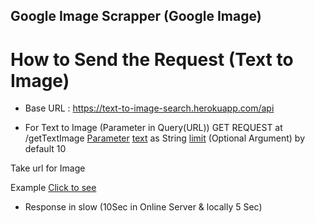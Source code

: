 ## Google Image Scrapper (Google Image)

# How to Send the Request (Text to Image)
* Base URL : https://text-to-image-search.herokuapp.com/api


* For Text to Image (Parameter in Query(URL))
GET REQUEST at /getTextImage 
<u>Parameter</u>
<u>text</u> as String 
<u>limit</u> (Optional Argument) by default 10

Take url for Image

Example <a href="https://text-to-image-search.herokuapp.com/api/getTextImage?text=India&limit=5">Click to see</a>

* Response in slow (10Sec in Online Server & locally 5 Sec)